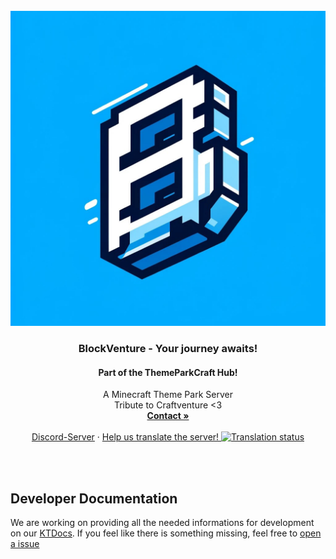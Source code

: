 <br />
<div align="center">
  <a href="https://discord.gg/m27MDData7">
    <img src=".github/assets/blockventure.jpg" alt="Logo">
  </a>

<h3 align="center">BlockVenture - Your journey awaits!</h3>
<h4 align="center">Part of the ThemeParkCraft Hub!</h4>

  <p align="center">
    A Minecraft Theme Park Server
    <br />
    Tribute to Craftventure <3
    <br />
    <a href="https://discord.com/users/216487432667791360"><strong>Contact »</strong></a>
    <br />
    <br />
    <a href="https://discord.gg/m27MDData7">Discord-Server</a>
    ·
    <a href="https://weblate.flawcra.cc/engage/blockventureplugin/">
      Help us translate the server!
      <img src="https://weblate.flawcra.cc/widget/blockventureplugin/translations/svg-badge.svg" alt="Translation status" />
    </a>
  </p>

<br />
<br />

</div>


## Developer Documentation

We are working on providing all the needed informations for development on our [KTDocs](https://docs.blockventuremc.net).
If you feel like there is something missing, feel free to [open a issue](https://github.com/BlockVentureMC/BlockVenturePlugin/issues/new)
